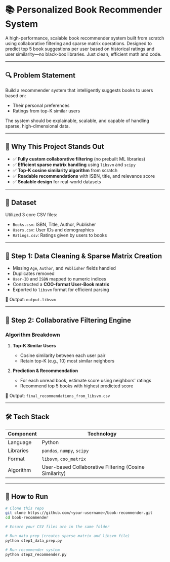 # 📚 Personalized Book Recommender System

A high-performance, scalable book recommender system built from scratch using collaborative filtering and sparse matrix operations. Designed to predict top 5 book suggestions per user based on historical ratings and user similarity—no black-box libraries. Just clean, efficient math and code.

---

## 🔍 Problem Statement

Build a recommender system that intelligently suggests books to users based on:
- Their personal preferences
- Ratings from top-K similar users

The system should be explainable, scalable, and capable of handling sparse, high-dimensional data.

---

## 🧠 Why This Project Stands Out

- ✅ **Fully custom collaborative filtering** (no prebuilt ML libraries)
- ✅ **Efficient sparse matrix handling** using `libsvm` and `scipy`
- ✅ **Top-K cosine similarity algorithm** from scratch
- ✅ **Readable recommendations** with ISBN, title, and relevance score
- ✅ **Scalable design** for real-world datasets

---

## 📁 Dataset

Utilized 3 core CSV files:
- `Books.csv`: ISBN, Title, Author, Publisher
- `Users.csv`: User IDs and demographics
- `Ratings.csv`: Ratings given by users to books

---

## 🧼 Step 1: Data Cleaning & Sparse Matrix Creation

- Missing `Age`, `Author`, and `Publisher` fields handled
- Duplicates removed
- `User-ID` and `ISBN` mapped to numeric indices
- Constructed a **COO-format User-Book matrix**
- Exported to `libsvm` format for efficient parsing

📄 Output: `output.libsvm`

---

## 🧪 Step 2: Collaborative Filtering Engine

### Algorithm Breakdown

1. **Top-K Similar Users**
   - Cosine similarity between each user pair
   - Retain top-K (e.g., 10) most similar neighbors

2. **Prediction & Recommendation**
   - For each unread book, estimate score using neighbors' ratings
   - Recommend top 5 books with highest predicted score

📄 Output: `final_recommendations_from_libsvm.csv`

---

## 🛠️ Tech Stack

| Component | Technology |
|----------|-------------|
| Language | Python |
| Libraries | `pandas`, `numpy`, `scipy` |
| Format | `libsvm`, `coo_matrix` |
| Algorithm | User-based Collaborative Filtering (Cosine Similarity) |

---

## 🚀 How to Run

```bash
# Clone this repo
git clone https://github.com/<your-username>/book-recommender.git
cd book-recommender

# Ensure your CSV files are in the same folder

# Run data prep (creates sparse matrix and libsvm file)
python step1_data_prep.py

# Run recommender system
python step2_recommender.py
